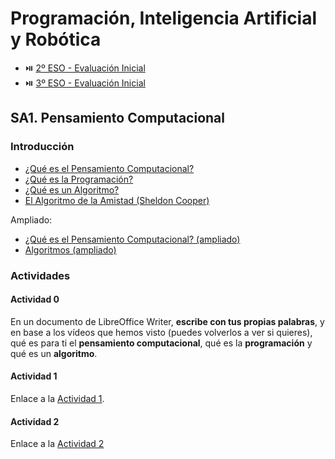 # Programación, Inteligencia Artificial y Robótica

- ⏯️ [2º ESO - Evaluación Inicial](https://forms.office.com/e/sf7Wcw3EEd)
- ⏯️ [3º ESO - Evaluación Inicial](https://forms.office.com/e/XdUBf3Nrn4)

## SA1. Pensamiento Computacional

### Introducción

- [¿Qué es el Pensamiento Computacional?](https://youtu.be/ti315UlVtS4)
- [¿Qué es la Programación?](https://youtu.be/7vbi-OCFZEY)
- [¿Qué es un Algoritmo?](https://youtu.be/U3CGMyjzlvM)
- [El Algoritmo de la Amistad (Sheldon Cooper)](https://youtu.be/H3z3HDbl5QU)

Ampliado:
- [¿Qué es el Pensamiento Computacional? (ampliado)](https://youtu.be/O1gXdte5kIM)
- [Algoritmos (ampliado)](https://youtu.be/dQ-j0Noadac)

### Actividades

#### Actividad 0

En un documento de LibreOffice Writer, **escribe con tus propias palabras**, y en base a los vídeos que hemos visto (puedes volverlos a ver si quieres), qué es para ti el **pensamiento computacional**, qué es la **programación** y qué es un **algoritmo**.

#### Actividad 1

Enlace a la [Actividad 1](./sa1-pensamiento-computacional/actividad-1/index.md).

#### Actividad 2

Enlace a la [Actividad 2](./sa1-pensamiento-computacional/actividad-2/index.md)

<!--
### Actividad 3

Enlace a la [Actividad 3](./sa1-pensamiento-computacional/actividad-3/index.md)
-->